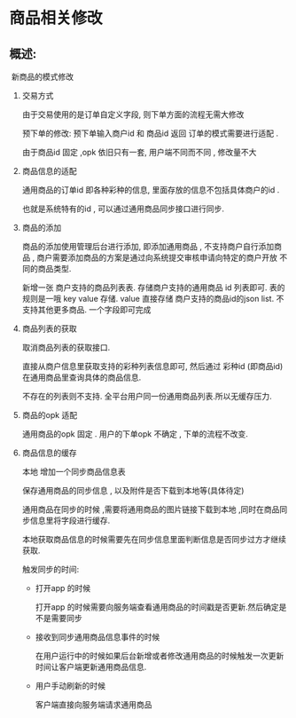 # 商品相关修改

## 概述:

​		新商品的模式修改 

1. 交易方式 

   由于交易使用的是订单自定义字段, 则下单方面的流程无需大修改

   预下单的修改: 预下单输入商户id 和 商品id 返回  订单的模式需要进行适配 .

   由于商品id 固定 ,opk 依旧只有一套, 用户端不同而不同 , 修改量不大

   

2. 商品信息的适配

   通用商品的订单id 即各种彩种的信息, 里面存放的信息不包括具体商户的id .

   也就是系统特有的id , 可以通过通用商品同步接口进行同步.

   

3. 商品的添加

   商品的添加使用管理后台进行添加, 即添加通用商品 , 不支持商户自行添加商品 , 商户需要添加商品的方案是通过向系统提交审核申请向特定的商户开放 不同的商品类型.

   新增一张 商户支持的商品列表表. 存储商户支持的通用商品 id 列表即可. 表的规则是一哦 key value 存储. value 直接存储 商户支持的商品id的json list. 不支持其他更多商品. 一个字段即可完成 

4. 商品列表的获取

   取消商品列表的获取接口. 

   直接从商户信息里获取支持的彩种列表信息即可, 然后通过 彩种id (即商品id) 在通用商品里查询具体的商品信息.

   不存在的列表则不支持. 全平台用户同一份通用商品列表.所以无缓存压力.

5. 商品的opk 适配

   通用商品的opk 固定 . 用户的下单opk 不确定 , 下单的流程不改变.

6. 商品信息的缓存

   本地 增加一个同步商品信息表 

   保存通用商品的同步信息 , 以及附件是否下载到本地等(具体待定)

   通用商品在同步的时候 ,需要将通用商品的图片链接下载到本地 ,同时在商品同步信息里将字段进行缓存. 

   本地获取商品信息的时候需要先在同步信息里面判断信息是否同步过方才继续获取.

   触发同步的时间:

   * 打开app 的时候

     打开app 的时候需要向服务端查看通用商品的时间戳是否更新.然后确定是不是需要同步

   * 接收到同步通用商品信息事件的时候

     在用户运行中的时候如果后台新增或者修改通用商品的时候触发一次更新时间让客户端更新通用商品信息.

   * 用户手动刷新的时候

     客户端直接向服务端请求通用商品

   

 